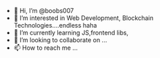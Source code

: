 - 👋 Hi, I’m @boobs007
- 👀 I’m interested in Web Development, Blockchain Technologies....endless haha
- 🌱 I’m currently learning JS,frontend libs, 
- 💞️ I’m looking to collaborate on ...
- 📫 How to reach me ...

<!---
boobs007/boobs007 is a ✨ special ✨ repository because its `README.md` (this file) appears on your GitHub profile.
You can click the Preview link to take a look at your changes.
--->

